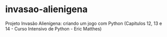 # invasao-alienigena
Projeto Invasão Alienígena: criando um jogo com Python
(Capítulos 12, 13 e 14 - Curso Intensivo de Python - Eric Matthes)
